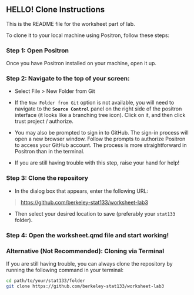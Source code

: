 ## HELLO! Clone Instructions

This is the README file for the worksheet part of lab. 

To clone it to your local machine using Positron, follow these steps:


### Step 1: Open Positron

Once you have Positron installed on your machine, open it up.

### Step 2: Navigate to the top of your screen:

- Select File > New Folder from Git

- If the `New Folder from Git` option is not available, you will need to navigate to the **`Source Control`** panel on the right side of the positron interface (it looks like a branching tree icon). Click on it, and then click trust project / authorize.

- You may also be prompted to sign in to GitHub. The sign-in process will open a new browser window. Follow the prompts to authorize Positron to access your GitHub account. The process is more straightforward in Positron than in the terminal.

- If you are still having trouble with this step, raise your hand for help!

### Step 3: Clone the repository

- In the dialog box that appears, enter the following URL:

> https://github.com/berkeley-stat133/worksheet-lab3

- Then select your desired location to save (preferably your `stat133` folder).

### Step 4: Open the worksheet.qmd file and start working!


### Alternative (Not Recommended): Cloning via Terminal

If you are still having trouble, you can always clone the repository by running the following command in your terminal:

```bash
cd path/to/your/stat133/folder
git clone https://github.com/berkeley-stat133/worksheet-lab3
```
